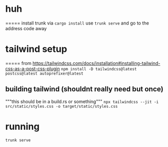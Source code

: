 # huh
=====
install trunk via `cargo install`
use `trunk serve` and go to the address
code away

# tailwind setup
=====
from https://tailwindcss.com/docs/installation#installing-tailwind-css-as-a-post-css-plugin
`npm install -D tailwindcss@latest postcss@latest autoprefixer@latest`

## building tailwind (shouldnt really need but once)
"""this should be in a build.rs or something"""
`npx tailwindcss --jit -i src/static/styles.css -o target/static/styles.css`

# running
`trunk serve`
